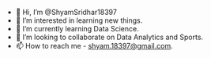 - 👋 Hi, I’m @ShyamSridhar18397
- 👀 I’m interested in learning new things.
- 🌱 I’m currently learning Data Science.
- 💞️ I’m looking to collaborate on Data Analytics and Sports.
- 📫 How to reach me - shyam.18397@gmail.com.

<!---
ShyamSridhar18397/ShyamSridhar18397 is a ✨ special ✨ repository because its `README.md` (this file) appears on your GitHub profile.
You can click the Preview link to take a look at your changes.
--->

